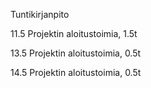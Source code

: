 Tuntikirjanpito

11.5
Projektin aloitustoimia, 1.5t

13.5
Projektin aloitustoimia, 0.5t

14.5
Projektin aloitustoimia, 0.5t

